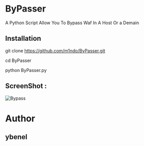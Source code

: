 # ByPasser
A Python Script Allow You To Bypass Waf In A Host Or a Demain

## Installation 

git clone https://github.com/m1ndo/ByPasser.git

cd ByPasser

python ByPasser.py 

## ScreenShot :
<img src="https://i.ibb.co/z6VmfVm/Bypasser.png" alt="Bypass" border="0">

# Author 

## ybenel 

